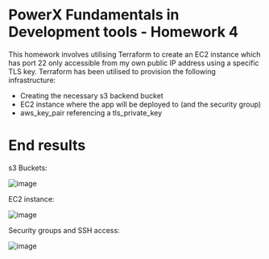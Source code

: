 # PowerX Fundamentals in Development tools - Homework 4
This homework involves utilising Terraform to create an EC2 instance which has port 22 only accessible from my own public IP address using a specific TLS key.
Terraform has been utilised to provision the following infrastructure:
- Creating the necessary s3 backend bucket
- EC2 instance where the app will be deployed to (and the security group)
- aws_key_pair referencing a tls_private_key

# End results
s3 Buckets:

![image](https://user-images.githubusercontent.com/72724926/141986157-890ec779-940c-4850-a085-9f764a122d85.png)

EC2 instance:

![image](https://user-images.githubusercontent.com/72724926/141986281-e6ed6ca3-8008-4c98-a0e6-89f0aa939162.png)

Security groups and SSH access:

![image](https://user-images.githubusercontent.com/72724926/141986833-ca316375-d271-45e5-b71b-3d6728e369a9.png)

